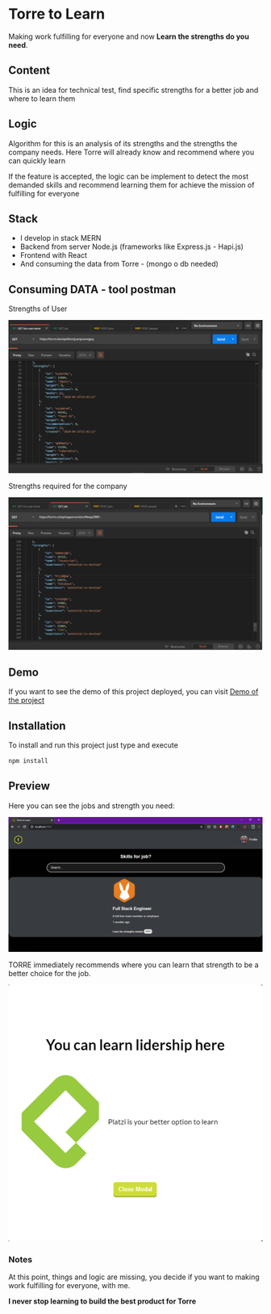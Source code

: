 # Torre to Learn
Making work fulfilling for everyone and now **Learn the strengths do you need**.

## Content
This is an idea for technical test, find specific strengths for a better job and where to learn them

## Logic
Algorithm for this is an analysis of its strengths and the strengths the company needs. Here Torre will already know and recommend where you can quickly learn

If the feature is accepted, the logic can be implement to detect the most demanded skills and recommend learning them for achieve the mission of fulfilling for everyone

## Stack
* I develop in stack MERN 
* Backend from server Node.js (frameworks like Express.js - Hapi.js)
* Frontend with React
* And consuming the data from Torre - (mongo o db needed)

## Consuming DATA - tool postman
Strengths of User

![](/src/assets/static/demo-3.png)

Strengths required for the company

![](/src/assets/static/demo-4.png)

## Demo
If you want to see the demo of this project deployed, you can visit [Demo of the project](https://torre-to-learn.herokuapp.com/)


## Installation
To install and run this project just type and execute
```bash
npm install
```
## Preview
Here you can see the jobs and strength you need:

![](/src/assets/static/demo-1.png)

TORRE immediately recommends where you can learn that strength to be a better choice for the job.

![](/src/assets/static/demo-2.png)

### Notes
At this point, things and logic are missing, you decide if you want to making work fulfilling for everyone, with me.

**I never stop learning to build the best product for Torre**
